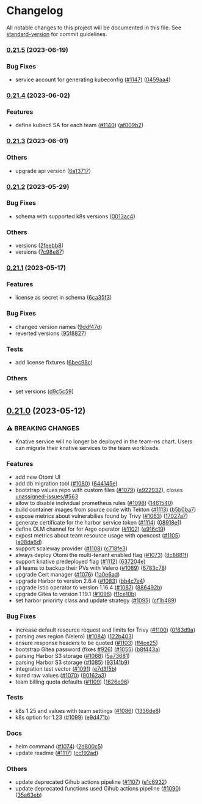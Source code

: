 # Changelog

All notable changes to this project will be documented in this file. See [standard-version](https://github.com/conventional-changelog/standard-version) for commit guidelines.

### [0.21.5](https://github.com/redkubes/otomi-core/compare/v0.21.4...v0.21.5) (2023-06-19)


### Bug Fixes

* service account for generating kubeconfig ([#1147](https://github.com/redkubes/otomi-core/issues/1147)) ([0459aa4](https://github.com/redkubes/otomi-core/commit/0459aa4556d021622d5c7e93c169fa662e90f55c))

### [0.21.4](https://github.com/redkubes/otomi-core/compare/v0.21.3...v0.21.4) (2023-06-02)


### Features

* define kubectl SA for each team ([#1140](https://github.com/redkubes/otomi-core/issues/1140)) ([af009b2](https://github.com/redkubes/otomi-core/commit/af009b2aa8d26aba84f710c99321238e7f0c55c2))

### [0.21.3](https://github.com/redkubes/otomi-core/compare/v0.21.2...v0.21.3) (2023-06-01)


### Others

* upgrade api version ([6a13717](https://github.com/redkubes/otomi-core/commit/6a1371716564f133fef7fb0e3471aadf718dc594))

### [0.21.2](https://github.com/redkubes/otomi-core/compare/v0.21.1...v0.21.2) (2023-05-29)


### Bug Fixes

* schema with supported k8s versions ([0013ac4](https://github.com/redkubes/otomi-core/commit/0013ac4513b3fde90b44f9dc273807bd43807872))


### Others

* versions ([2feebb8](https://github.com/redkubes/otomi-core/commit/2feebb8c1f72bec564ba60714ebd56695e5df6aa))
* versions ([7c98e87](https://github.com/redkubes/otomi-core/commit/7c98e871fab2a5b8491f0c1bf136e255e3ecd62a))

### [0.21.1](https://github.com/redkubes/otomi-core/compare/v0.21.0...v0.21.1) (2023-05-17)


### Features

* license as secret in schema ([6ca35f3](https://github.com/redkubes/otomi-core/commit/6ca35f315d753badf6da3c9d21917ed50ee9c5ad))


### Bug Fixes

* changed version names ([9ddf47d](https://github.com/redkubes/otomi-core/commit/9ddf47dd9f79c030368da8d8edacee10ee821a24))
* reverted versions ([95f8827](https://github.com/redkubes/otomi-core/commit/95f8827e1cf88d13d50c13eab40f8d516681f31e))


### Tests

* add license fixtures ([6bec98c](https://github.com/redkubes/otomi-core/commit/6bec98ce2be1e63a6ac16c21f11c6f47ead2d026))


### Others

* set versions ([d9c5c59](https://github.com/redkubes/otomi-core/commit/d9c5c593a78ec0194261e0ffad4c7d11ea2211aa))

## [0.21.0](https://github.com/redkubes/otomi-core/compare/v0.20.0-pre...v0.21.0) (2023-05-12)


### ⚠ BREAKING CHANGES

* Knative service will no longer be deployed in the team-ns chart. Users can migrate
their knative services to the team workloads.

### Features
* add new Otomi UI
* add db migration tool ([#1080](https://github.com/redkubes/otomi-core/issues/1080)) ([644145e](https://github.com/redkubes/otomi-core/commit/644145ea43799ec66f0e7decc2257400d68ec6f1))
* bootstrap values repo with custom files ([#1079](https://github.com/redkubes/otomi-core/issues/1079)) ([e922932](https://github.com/redkubes/otomi-core/commit/e92293274f6730f57fbe4d204d8587cfd23c80c1)), closes [unassigned-issues/#563](https://github.com/unassigned-issues/otomi-core/issues/563)
* allow to disable individual prometheus rules ([#1098](https://github.com/redkubes/otomi-core/issues/1098)) ([1461540](https://github.com/redkubes/otomi-core/commit/146154025c5418493307c4b73b7e1bd26e8d670f))
* build container images from source code with Tekton ([#1113](https://github.com/redkubes/otomi-core/issues/1113)) ([b5b0ba7](https://github.com/redkubes/otomi-core/commit/b5b0ba763bd11f6ca1776728102377f35354c9c3))
* expose metrics about vulnerabilies found by Trivy ([#1063](https://github.com/redkubes/otomi-core/issues/1063)) ([17027a7](https://github.com/redkubes/otomi-core/commit/17027a78c7410b026e4ffaf7872aaadfc955ac7c))
* generate certificate for the harbor service token ([#1114](https://github.com/redkubes/otomi-core/issues/1114)) ([08918e1](https://github.com/redkubes/otomi-core/commit/08918e18be87004315716c4c10c1c1bf2beaf9fd))
* define OLM channel for for Argo operator ([#1102](https://github.com/redkubes/otomi-core/issues/1102)) ([e916c19](https://github.com/redkubes/otomi-core/commit/e916c19083ba9451a7094666ef0e4632f82804ee))
* expost metrics about team resource usage with opencost ([#1105](https://github.com/redkubes/otomi-core/issues/1105)) ([a08da6d](https://github.com/redkubes/otomi-core/commit/a08da6d3782353362fe7ac3da3ecfc981bcb0f9b))
* support scaleway provider ([#1108](https://github.com/redkubes/otomi-core/issues/1108)) ([c718fe3](https://github.com/redkubes/otomi-core/commit/c718fe32e239a4790688108772c0a0f620a2b059))
* always deploy Otomi the multi-tenant enabled flag ([#1073](https://github.com/redkubes/otomi-core/issues/1073)) ([8c8881f](https://github.com/redkubes/otomi-core/commit/8c8881fc23ebe9927c4ec217971fd01418d4bc14))
* support knative predeployed flag ([#1112](https://github.com/redkubes/otomi-core/issues/1112)) ([637204e](https://github.com/redkubes/otomi-core/commit/637204e1a29c009fd97945c9d1c7bafdc9c3698d))
* all teams to backup their PVs with Velero ([#1089](https://github.com/redkubes/otomi-core/issues/1089)) ([6783c78](https://github.com/redkubes/otomi-core/commit/6783c7895b856081efe4c35b13a0c9e4822cee6f))
* upgrade Cert manager ([#1076](https://github.com/redkubes/otomi-core/issues/1076)) ([1a0e6ad](https://github.com/redkubes/otomi-core/commit/1a0e6adc0b5d5ac0c011a7147ab2fdf000730e4c))
* upgrade Harbor to version 2.6.4 ([#1083](https://github.com/redkubes/otomi-core/issues/1083)) ([bb4c7e4](https://github.com/redkubes/otomi-core/commit/bb4c7e45ce88e4d56542775b930a2217c010a588))
* upgrade Istio operator to version 1.16.4 ([#1087](https://github.com/redkubes/otomi-core/issues/1087)) ([886492b](https://github.com/redkubes/otomi-core/commit/886492bc35a9c95aa113c47f3dadb1936691f559))
* upgrade Gitea to version 1.19.1 ([#1096](https://github.com/redkubes/otomi-core/issues/1096)) ([f1ce10b](https://github.com/redkubes/otomi-core/commit/f1ce10b3c02598906a38c2d85f835acd678531d8))
* set harbor priorirty class and update strategy ([#1095](https://github.com/redkubes/otomi-core/issues/1095)) ([cf1b489](https://github.com/redkubes/otomi-core/commit/cf1b489c5ffb3dfecdd4cbd0c84a6469a7adaa20))


### Bug Fixes

* increase default resource request and limits for Trivy ([#1100](https://github.com/redkubes/otomi-core/issues/1100)) ([0f83d9a](https://github.com/redkubes/otomi-core/commit/0f83d9a22417c07b0ded54287df229288b6001f2))
* parsing aws region (Velero) ([#1084](https://github.com/redkubes/otomi-core/issues/1084)) ([122b403](https://github.com/redkubes/otomi-core/commit/122b40303d9bc1aba26efc7109dbfd2572bc001c))
* ensure response headers to be quoted ([#1103](https://github.com/redkubes/otomi-core/issues/1103)) ([ff4ce25](https://github.com/redkubes/otomi-core/commit/ff4ce25ebf53e77ea9ecfd8bf7c99e3232d5247f))
* bootstrap Gitea password (fixes [#926](https://github.com/redkubes/otomi-core/issues/926)) ([#1055](https://github.com/redkubes/otomi-core/issues/1055)) ([b8f443a](https://github.com/redkubes/otomi-core/commit/b8f443a69d1c401fec660e275024a9dd7d0bcd6c))
* parsing Harbor S3 storage ([#1068](https://github.com/redkubes/otomi-core/issues/1068)) ([5a73681](https://github.com/redkubes/otomi-core/commit/5a7368171bb2e1c7d890aac28169c007df519528))
* parsing Harbor S3 storage ([#1085](https://github.com/redkubes/otomi-core/issues/1085)) ([93141b9](https://github.com/redkubes/otomi-core/commit/93141b9f67cdbeaeec24363b22c78e548ee2ae83))
* integration test vector ([#1091](https://github.com/redkubes/otomi-core/issues/1091)) ([e7d3f5b](https://github.com/redkubes/otomi-core/commit/e7d3f5b26fd24b32256a410b7af2cc20c1614941))
* kured raw values ([#1070](https://github.com/redkubes/otomi-core/issues/1070)) ([90162a3](https://github.com/redkubes/otomi-core/commit/90162a3cdf616fcde4273edec862fa5823a65db0))
* team billing quota defaults ([#1109](https://github.com/redkubes/otomi-core/issues/1109)) ([1626e96](https://github.com/redkubes/otomi-core/commit/1626e96071cbd86892a942bca1e40dcf3a06a949))


### Tests

* k8s 1.25 and values with team settings ([#1086](https://github.com/redkubes/otomi-core/issues/1086)) ([1336de8](https://github.com/redkubes/otomi-core/commit/1336de88d9e1b30dea99d0d9ab9e633b671c9cb8))
* k8s option for 1.23 ([#1099](https://github.com/redkubes/otomi-core/issues/1099)) ([e9d471b](https://github.com/redkubes/otomi-core/commit/e9d471b1cfd219c143d9f86b2f4db147b31a0f28))


### Docs

* helm command ([#1074](https://github.com/redkubes/otomi-core/issues/1074)) ([2d800c5](https://github.com/redkubes/otomi-core/commit/2d800c5e3c22310eaff96348d1eee0b3bb6e77db))
* update readme ([#1117](https://github.com/redkubes/otomi-core/issues/1117)) ([cc192ad](https://github.com/redkubes/otomi-core/commit/cc192adc4f129b79bac7830da735b6c407e4a1c6))


### Others

* update deprecated Gihub actions pipeline ([#1107](https://github.com/redkubes/otomi-core/issues/1107)) ([e1c6932](https://github.com/redkubes/otomi-core/commit/e1c693266b605e7ea0182f2dcb21344b84dbd34d))
* update deprecated functions used Gihub actions pipeline ([#1090](https://github.com/redkubes/otomi-core/issues/1090)) ([35a63eb](https://github.com/redkubes/otomi-core/commit/35a63eb3c8510e3ba3d75a7f9038c2cf4f61704a))

